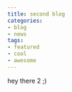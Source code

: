 ```yaml
---
title: second blog
categories:
- blog
- news
tags:
- featured
- cool
- awesome
---
```


hey there 2 ;)
